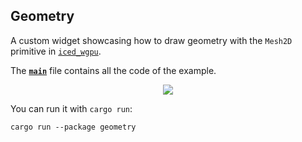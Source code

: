 ## Geometry

A custom widget showcasing how to draw geometry with the `Mesh2D` primitive in [`iced_wgpu`](../../wgpu).

The __[`main`]__ file contains all the code of the example.

<div align="center">
  <a href="https://gfycat.com/activeunfitkangaroo">
    <img src="https://thumbs.gfycat.com/ActiveUnfitKangaroo-small.gif">
  </a>
</div>

You can run it with `cargo run`:
```
cargo run --package geometry
```

[`main`]: src/main.rs
